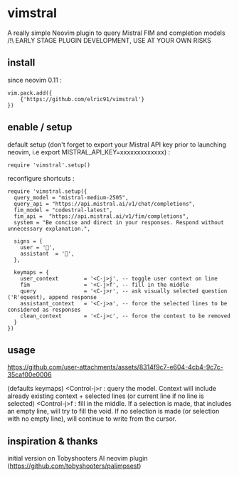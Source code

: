 # vimstral
A really simple Neovim plugin to query Mistral FIM and completion models
/!\ EARLY STAGE PLUGIN DEVELOPMENT, USE AT YOUR OWN RISKS 

## install
since neovim 0.11 :
```
vim.pack.add({
    {'https://github.com/elric91/vimstral'}
})
```

## enable / setup
default setup (don't forget to export your Mistral API key prior to launching neovim, i.e export MISTRAL_API_KEY=xxxxxxxxxxxxx) :
```
require 'vimstral'.setup()
```

reconfigure shortcuts :
```
require 'vimstral.setup({
  query_model = "mistral-medium-2505",
  query_api = "https://api.mistral.ai/v1/chat/completions",
  fim_model = "codestral-latest",
  fim_api =  "https://api.mistral.ai/v1/fim/completions",
  system = "Be concise and direct in your responses. Respond without unnecessary explanation.",

  signs = {
    user = '󰙊',
    assistant  = '󰄛',
  },

  keymaps = {
    user_context        = '<C-j>j', -- toggle user context on line
    fim                 = '<C-j>f', -- fill in the middle
    query               = '<C-j>r', -- ask visually selected question ('R'equest), append response
    assistant_context   = '<C-j>a', -- force the selected lines to be considered as responses
    clean_context       = '<C-j>c', -- force the context to be removed
  }
})
```

## usage
https://github.com/user-attachments/assets/8314f9c7-e604-4cb4-9c7c-35caf00e0006


(defaults keymaps)
\<Control-j\>r : query the model. Context will include already existing context + selected lines (or current line if no line is selected)
\<Control-j\>f : fill in the middle. If a selection is made, that includes an empty line, will try to fill the void. If no selection is made (or selection with no empty line), will continue to write from the cursor.


## inspiration & thanks
initial version on Tobyshooters AI neovim plugin (https://github.com/tobyshooters/palimpsest)
